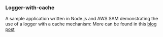 ### Logger-with-cache ###

A sample application written in Node.js and AWS SAM demonstrating the use of a logger with a cache mechanism: More can be found in this [blog post](https://dev.to/tlaue/keep-your-cloudwatch-bill-under-control-when-running-aws-lambda-at-scale-3o40) 